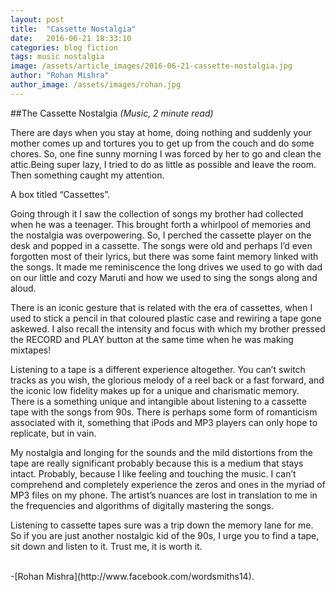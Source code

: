 ```yaml
---
layout: post
title:  "Cassette Nostalgia"
date:   2016-06-21 18:33:10
categories: blog fiction
tags: music nostalgia
image: /assets/article_images/2016-06-21-cassette-nostalgia.jpg
author: "Rohan Mishra"
author_image: /assets/images/rohan.jpg
---
```


##The Cassette Nostalgia
*(Music, 2 minute read)*
<p>There are days when you stay at home, doing nothing and suddenly your mother comes up and tortures you to get up from the couch and do some chores. So, one fine sunny morning I was forced by her to go and clean the attic.Being super lazy, I tried to do as little as possible and leave the room. Then something caught my attention.</p>
<p>A box titled “Cassettes”.</p>
<p>Going through it I saw the collection of songs my brother had collected when he was a teenager. This brought forth a whirlpool of memories and the nostalgia was overpowering. So, I perched the cassette player on the desk and popped in a cassette. The songs were old and perhaps I’d even forgotten most of their lyrics, but there was some faint memory linked with the songs. It made me reminiscence the long drives we used to go with dad on our little and cozy Maruti and how we used to sing the songs along and aloud.</p>
<p>There is an iconic gesture that is related with the era of cassettes, when I used to stick a pencil in that coloured plastic case and rewiring a tape gone askewed. I also recall the intensity and focus with which my brother pressed the RECORD and PLAY button at the same time when he was making mixtapes!</p>
<p>Listening to a tape is a different experience altogether. You can’t switch tracks as you wish, the glorious melody of a reel back or a fast forward, and the iconic low fidelity makes up for a unique and charismatic memory. There is a something unique and intangible about listening to a cassette tape with the songs from 90s. There is perhaps some form of romanticism associated with it, something that iPods and MP3 players can only hope to replicate, but in vain.</p>
<p>My nostalgia and longing for the sounds and the mild distortions from the tape are really significant probably because this is a medium that stays intact. Probably, because I like feeling and touching the music. I can’t comprehend and completely experience the zeros and ones in the myriad of MP3 files on my phone. The artist’s nuances are lost in translation to me in the frequencies and algorithms of digitally mastering the songs.</P>
<p>Listening to cassette tapes sure was a trip down the memory lane for me. So if you are just another nostalgic kid of the 90s, I urge you to find a tape, sit down and listen to it. Trust me, it is worth it. </p><br>
-[Rohan Mishra](http://www.facebook.com/wordsmiths14).